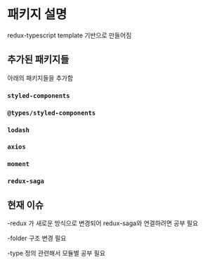 # 패키지 설명

redux-typescript template 기반으로 만들어짐

## 추가된 패키지들

아래의 패키지들을 추가함

### `styled-components`
### `@types/styled-components`
### `lodash`
### `axios`
### `moment`
### `redux-saga`

## 현재 이슈

-redux 가 새로운 방식으로 변경되어 redux-saga와 연결하려면 공부 필요

-folder 구조 변경 필요

-type 정의 관련해서 모듈별 공부 필요

